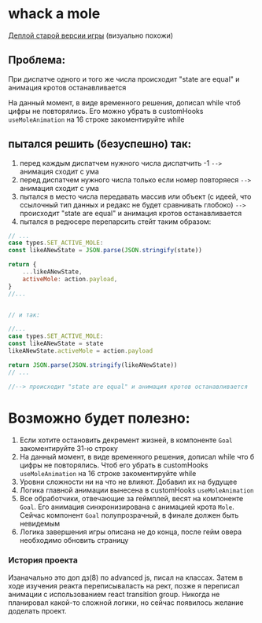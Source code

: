 # whack a mole

[Деплой старой версии игры](https://daniil_khlyvniuk.gitlab.io/whack-a-mole/) (визуально похожи)

## Проблема:

При диспатче одного и того же числа происходит "state are equal" и анимация кротов останавливается

На данный момент, в виде временного решения, дописал while чтоб цифры не повторялись. Его можно убрать в
customHooks `useMoleAnimation` на 16 строке закоментируйте while

## пытался решить (безуспешно) так:

1. перед каждым диспатчем нужного числа диспатчить -1 `-->` анимация сходит с ума
2. перед диспатчем нужного числа только если номер повторяеся `-->` анимация сходит с ума
3. пытался в место числа передавать массив или объект (с идеей, что ссылочный тип данных и редакс не будет сравнивать
   глобоко) `-->` происходит "state are equal" и анимация кротов останавливается
4. пытался в редюсере перепарсить стейт таким образом:

```javascript
// ...
case types.SET_ACTIVE_MOLE:
const likeANewState = JSON.parse(JSON.stringify(state))

return {
	...likeANewState,
	activeMole: action.payload,
}
//...


// и так:

//...
case types.SET_ACTIVE_MOLE:
const likeANewState = state
likeANewState.activeMole = action.payload

return JSON.parse(JSON.stringify(likeANewState))
// ...

//--> происходит "state are equal" и анимация кротов останавливается
```

# Возможно будет полезно:

1. Если хотите остановить декремент жизней, в компоненте `Goal` закоментируйте 31-ю строку
2. На данный момент, в виде временного решения, дописал while что б цифры не повторялись. Чтоб его убрать в
   customHooks `useMoleAnimation` на 16 строке закоментируйте while
3. Уровни сложности ни на что не влияют. Добавил их на будущее
4. Логика главной анимации вынесена в customHooks `useMoleAnimation`
5. Все обработчики, отвечающие за геймплей, весят на компоненте `Goal`. Его анимация синхронизирована с анимацией
   крота `Mole`. Сейчас компонент `Goal` полупрозрачный, в финале должен быть невидемым
6. Логика завершения игры описана не до конца, после гейм овера необходимо обновить страницу

### История проекта

Изаначально это доп дз(8) по advanced js, писал на классах. Затем в ходе изучения реакта переписываласть на рект,
позже я переписал анимации с использованием react transition group. Никогда не планировал какой-то сложной логики, но
сейчас появилось желание доделать проект.

